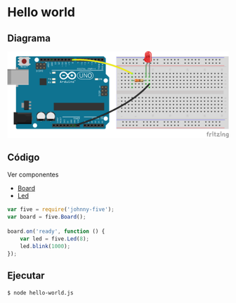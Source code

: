 # Hello world

## Diagrama
![Hello world](hello-world.png)

## Código

Ver componentes
* [Board](http://johnny-five.io/api/board/)
* [Led](http://johnny-five.io/api/led/)

```js
var five = require('johnny-five');
var board = five.Board();

board.on('ready', function () {
    var led = five.Led(8);
    led.blink(1000);
});
```

## Ejecutar

```bash
$ node hello-world.js
```
